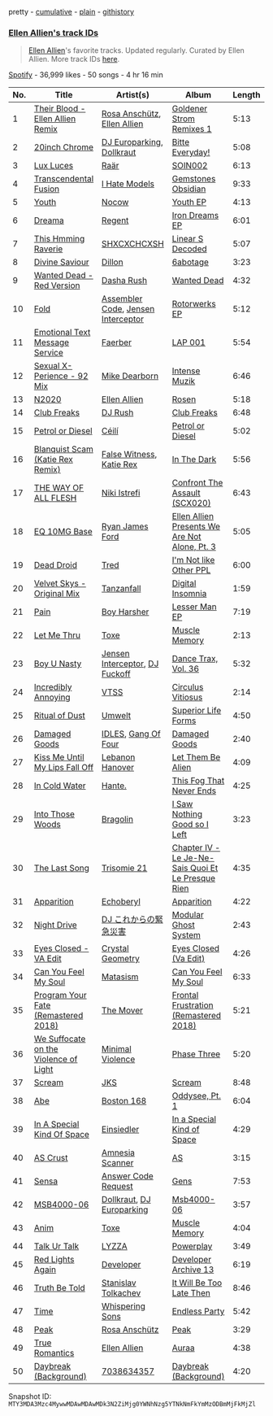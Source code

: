 pretty - [cumulative](/playlists/cumulative/37i9dQZF1DXdkgnpy3H1Kz.md) - [plain](/playlists/plain/37i9dQZF1DXdkgnpy3H1Kz) - [githistory](https://github.githistory.xyz/mackorone/spotify-playlist-archive/blob/main/playlists/plain/37i9dQZF1DXdkgnpy3H1Kz)

### [Ellen Allien's track IDs](https://open.spotify.com/playlist/37i9dQZF1DXdkgnpy3H1Kz)

> <a href="spotify:artist:5lsC3H1vh9YSRQckyGv0Up">Ellen Allien</a>'s favorite tracks\. Updated regularly\. Curated by Ellen Allien\. More track IDs <a href="spotify:genre:track\_id">here</a>.

[Spotify](https://open.spotify.com/user/spotify) - 36,999 likes - 50 songs - 4 hr 16 min

| No. | Title | Artist(s) | Album | Length |
|---|---|---|---|---|
| 1 | [Their Blood \- Ellen Allien Remix](https://open.spotify.com/track/4VSV8oyD0wSDWZ36IcaP0i) | [Rosa Anschütz](https://open.spotify.com/artist/1kjoxeQwJmoCfXT6j58MTm), [Ellen Allien](https://open.spotify.com/artist/5lsC3H1vh9YSRQckyGv0Up) | [Goldener Strom Remixes 1](https://open.spotify.com/album/2Oa9B5Rlku6LgDvKahNhSj) | 5:13 |
| 2 | [20inch Chrome](https://open.spotify.com/track/1v7Q3UPfnigXASLANpu0UF) | [DJ Europarking](https://open.spotify.com/artist/6v2HisLcnWEbfHNUu89Aox), [Dollkraut](https://open.spotify.com/artist/0ocSwGS6cbsOhgWvbKZVNT) | [Bitte Everyday!](https://open.spotify.com/album/5d0B96rOzXBhq2gomLAWpc) | 5:08 |
| 3 | [Lux Luces](https://open.spotify.com/track/4C7CfyumniiqeWmm0XVrO0) | [Raär](https://open.spotify.com/artist/4yPF0okVf5WmxwRHZnUyAY) | [SOIN002](https://open.spotify.com/album/34Zif1gO5RRybFwclMn4xq) | 6:13 |
| 4 | [Transcendental Fusion](https://open.spotify.com/track/2IewY0wJqyjOSUU934p2xQ) | [I Hate Models](https://open.spotify.com/artist/0KqSULB80ft2H3aFg6kJmN) | [Gemstones Obsidian](https://open.spotify.com/album/3yLrPfoZZ9RenFg4Xzbpth) | 9:33 |
| 5 | [Youth](https://open.spotify.com/track/4OvsHGcCeiNKCVGnUXw6OT) | [Nocow](https://open.spotify.com/artist/37fdkkiylsDkoVwyK7WvzK) | [Youth EP](https://open.spotify.com/album/3ZqkpHPQ57Mg3lfZ7QLS7M) | 4:13 |
| 6 | [Dreama](https://open.spotify.com/track/3FGCdEWedIWErh4HzPWu9Z) | [Regent](https://open.spotify.com/artist/15G0BBYYqn1Dc2HfYg9bKA) | [Iron Dreams EP](https://open.spotify.com/album/7vodExuWT8gHoFwZ2SVJDE) | 6:01 |
| 7 | [This Hmming Raverie](https://open.spotify.com/track/10lwnnYRW368Ek39blTQ0A) | [SHXCXCHCXSH](https://open.spotify.com/artist/6s1SjCXRjeNAa3aRNiYROK) | [Linear S Decoded](https://open.spotify.com/album/1g2zUNMw4nm2gFnu8qFnto) | 5:07 |
| 8 | [Divine Saviour](https://open.spotify.com/track/1CCAuP4ZWIOEH7MCxs9kkV) | [Dillon](https://open.spotify.com/artist/6oyGMaD0Kbx3ynXKhzH2wW) | [6abotage](https://open.spotify.com/album/0mQOcbMxdRmLbonLkJob9O) | 3:23 |
| 9 | [Wanted Dead \- Red Version](https://open.spotify.com/track/1KHaobl0qJxCzdXYpisL8L) | [Dasha Rush](https://open.spotify.com/artist/3rZmhfLsLJ5uCKCcN3JVr4) | [Wanted Dead](https://open.spotify.com/album/56k21QfHw73IgRXHUeO6XB) | 4:32 |
| 10 | [Fold](https://open.spotify.com/track/14TmkbR1USJVMlscOQn8RZ) | [Assembler Code](https://open.spotify.com/artist/3yjeLHZHl3hKqJBZ9O7Hdy), [Jensen Interceptor](https://open.spotify.com/artist/30eE9RmXxzCcZKTf4N2O0e) | [Rotorwerks EP](https://open.spotify.com/album/1mhkQCoBLhH8FD0BWONmwW) | 5:12 |
| 11 | [Emotional Text Message Service](https://open.spotify.com/track/2Hqr5YgEhYpFXRgzKdpgEq) | [Faerber](https://open.spotify.com/artist/6dgYu3wCSnxs4rzN5bQxB6) | [LAP 001](https://open.spotify.com/album/754bEPTZz6Mt3eIHOE4fZJ) | 5:54 |
| 12 | [Sexual X\-Perience \- 92 Mix](https://open.spotify.com/track/46C0IOuh35AVnEwpltV3wG) | [Mike Dearborn](https://open.spotify.com/artist/0YVwdkC0wC44EbigdKTv9w) | [Intense Muzik](https://open.spotify.com/album/1ZWxsrtw0DDVL70XNCVLNq) | 6:46 |
| 13 | [N2020](https://open.spotify.com/track/05BjRTuVGeUpsMsXckj4lC) | [Ellen Allien](https://open.spotify.com/artist/5lsC3H1vh9YSRQckyGv0Up) | [Rosen](https://open.spotify.com/album/6FWl72GGyR4ew4k64IzAfC) | 5:18 |
| 14 | [Club Freaks](https://open.spotify.com/track/5icLqNrzQaNZDm4IBKRmFI) | [DJ Rush](https://open.spotify.com/artist/6gBmUpKvNYtnQTSLK5vwS5) | [Club Freaks](https://open.spotify.com/album/22aDTVlfBDCutL9tRTfkRT) | 6:48 |
| 15 | [Petrol or Diesel](https://open.spotify.com/track/5USoonCJ2FW437wNiX416a) | [Céilí](https://open.spotify.com/artist/2hZWkttg7fuovDCjihJLA1) | [Petrol or Diesel](https://open.spotify.com/album/5ScNkjH4Qu9gk6hOJhah3g) | 5:02 |
| 16 | [Blanquist Scam \(Katie Rex Remix\)](https://open.spotify.com/track/6vyBlacgjdk5Ouo92A3SH8) | [False Witness](https://open.spotify.com/artist/24QRmpGaw6WAVJP5YJNaNA), [Katie Rex](https://open.spotify.com/artist/4wNQjRKNJ6ApCinXe9FUVi) | [In The Dark](https://open.spotify.com/album/5bh0vdPvd4YW22V09Pzv2c) | 5:56 |
| 17 | [THE WAY OF ALL FLESH](https://open.spotify.com/track/3Lu4y8itdD1m8o2HTUsMfP) | [Niki Istrefi](https://open.spotify.com/artist/0Rx7qgEFYklSZgXkFgwLZL) | [Confront The Assault \(SCX020\)](https://open.spotify.com/album/0xmkKANbPeShF9wsVX00cE) | 6:43 |
| 18 | [EQ 10MG Base](https://open.spotify.com/track/5GywGrMVWRrhfwhzVsIp40) | [Ryan James Ford](https://open.spotify.com/artist/74i1kmPHu9k0NW1ogD5fZA) | [Ellen Allien Presents We Are Not Alone, Pt\. 3](https://open.spotify.com/album/0HD6Irn5GEHMXJ698hyi09) | 5:05 |
| 19 | [Dead Droid](https://open.spotify.com/track/5vclcb2ppUmTtkxNZy7bb0) | [Tred](https://open.spotify.com/artist/4eTuJOfck5tvsCYy1l1PK0) | [I'm Not like Other PPL](https://open.spotify.com/album/65jMX15AqdcaBmKMJtgtwL) | 6:00 |
| 20 | [Velvet Skys \- Original Mix](https://open.spotify.com/track/6vwCB2MjEPCq0rHC9ZrCOJ) | [Tanzanfall](https://open.spotify.com/artist/46Oci6mZRE0ePwZ6MIFOS7) | [Digital Insomnia](https://open.spotify.com/album/2guO7DlgUXis2OU00WcmLf) | 1:59 |
| 21 | [Pain](https://open.spotify.com/track/13HYthybjhM3iyWcfl8VcN) | [Boy Harsher](https://open.spotify.com/artist/4iom7VVRU6AHRIu1JUXpLG) | [Lesser Man EP](https://open.spotify.com/album/0U0KLShCpe3rWkcfOLJl9Y) | 7:19 |
| 22 | [Let Me Thru](https://open.spotify.com/track/761zs4JVkvs1OhlGAIROZu) | [Toxe](https://open.spotify.com/artist/30peMqLlbR5jf0qe1MmLlk) | [Muscle Memory](https://open.spotify.com/album/3GVErBaeTJ6QWziZ84M0O0) | 2:13 |
| 23 | [Boy U Nasty](https://open.spotify.com/track/4aVEsdnZrP2borAsVin48m) | [Jensen Interceptor](https://open.spotify.com/artist/30eE9RmXxzCcZKTf4N2O0e), [DJ Fuckoff](https://open.spotify.com/artist/47fPXXrqnkQcaQ951UA3cm) | [Dance Trax, Vol\. 36](https://open.spotify.com/album/3PanJjGGUoTU6PH9y3S1PT) | 5:32 |
| 24 | [Incredibly Annoying](https://open.spotify.com/track/5CS7e7TnMSYcJjYHEG3a46) | [VTSS](https://open.spotify.com/artist/0zo109NM3S7CqHpvlXwqEN) | [Circulus Vitiosus](https://open.spotify.com/album/5xFPu0JBe4Wxh7gcu9Idmd) | 2:14 |
| 25 | [Ritual of Dust](https://open.spotify.com/track/3yNFdIndm9oavbK0pQ7MkR) | [Umwelt](https://open.spotify.com/artist/7FbwfcufReYcTNj2ut58gu) | [Superior Life Forms](https://open.spotify.com/album/27nrUInQnI6ka73p66Ktgi) | 4:50 |
| 26 | [Damaged Goods](https://open.spotify.com/track/5PRU610vVE9hHvPqfH3qcX) | [IDLES](https://open.spotify.com/artist/75mafsNqNE1WSEVxIKuY5C), [Gang Of Four](https://open.spotify.com/artist/3AmWjMXXtBJOmNGpUFSOAl) | [Damaged Goods](https://open.spotify.com/album/1T0nUhUZKXBsgog7qe5u1F) | 2:40 |
| 27 | [Kiss Me Until My Lips Fall Off](https://open.spotify.com/track/72Rne9UJe7b2mfJptkpPqD) | [Lebanon Hanover](https://open.spotify.com/artist/6w8h2uD28BEdg7bX4k3Lh7) | [Let Them Be Alien](https://open.spotify.com/album/2B4yimComfSz959d10wOkx) | 4:09 |
| 28 | [In Cold Water](https://open.spotify.com/track/3KWgfzQxARbQOIaykBoTpX) | [Hante.](https://open.spotify.com/artist/5PhSiNjHZevtfAj9zmvVkU) | [This Fog That Never Ends](https://open.spotify.com/album/1RUEWkyvpzuJao8caTPaIy) | 4:25 |
| 29 | [Into Those Woods](https://open.spotify.com/track/2SzgiyJM5k3MUeSAXPF4Nf) | [Bragolin](https://open.spotify.com/artist/3WbMTcYVLy8BJXZOP1uPnD) | [I Saw Nothing Good so I Left](https://open.spotify.com/album/1J0j8hO4GDpgZThi71ZgW8) | 3:23 |
| 30 | [The Last Song](https://open.spotify.com/track/6MVcYeP1MHqJPjMmHFSejf) | [Trisomie 21](https://open.spotify.com/artist/4T01AXq67OdpoYhTZY3FbR) | [Chapter IV \- Le Je\-Ne\-Sais Quoi Et Le Presque Rien](https://open.spotify.com/album/4fWENFkOzYVvNZmHnhAkQI) | 4:35 |
| 31 | [Apparition](https://open.spotify.com/track/5h7ilDVENTYkyNPzsahSjS) | [Echoberyl](https://open.spotify.com/artist/0sUdJZo9HyX0NUDgMxw24A) | [Apparition](https://open.spotify.com/album/4hBD6aLqZ0rVSC9wN0o8SJ) | 4:22 |
| 32 | [Night Drive](https://open.spotify.com/track/785r815UObAExJ1zdcSS1Y) | [DJ これからの緊急災害](https://open.spotify.com/artist/21JvpQxHFjIw2kTpjO6fJt) | [Modular Ghost System](https://open.spotify.com/album/4VBTA9UXOvEsd3HyL34bbK) | 2:43 |
| 33 | [Eyes Closed \- VA Edit](https://open.spotify.com/track/2yYkzp45wOj6FMtdvO5FrM) | [Crystal Geometry](https://open.spotify.com/artist/5Jia5DC6RgQpM5pa1LY4dW) | [Eyes Closed \(Va Edit\)](https://open.spotify.com/album/13DfcQsN7VWr9RYCA53P5a) | 4:26 |
| 34 | [Can You Feel My Soul](https://open.spotify.com/track/0xi1yO3LQEglqXEJHJBWgm) | [Matasism](https://open.spotify.com/artist/01dmfjE7RpzUe6DJSV5eKD) | [Can You Feel My Soul](https://open.spotify.com/album/29Ysub2qJPNzlAD0j7QLBr) | 6:33 |
| 35 | [Program Your Fate \(Remastered 2018\)](https://open.spotify.com/track/6r4Cb41YnujH0h7x805zTE) | [The Mover](https://open.spotify.com/artist/3PW0rrVQlUKDsEd56Uw8zG) | [Frontal Frustration \(Remastered 2018\)](https://open.spotify.com/album/3zKnVNVUBmPlKhdWeuFumF) | 5:21 |
| 36 | [We Suffocate on the Violence of Light](https://open.spotify.com/track/6sAVGeLnVkAKA0jbChXOuI) | [Minimal Violence](https://open.spotify.com/artist/0RajOd1JQuwVDgxs1bW2PA) | [Phase Three](https://open.spotify.com/album/15yq3TJMHSMW8UFjHEMjb0) | 5:20 |
| 37 | [Scream](https://open.spotify.com/track/4kgo3YSjPk8GyBNF1rqoeh) | [JKS](https://open.spotify.com/artist/7CQ5jMPSOl75LWm04fshav) | [Scream](https://open.spotify.com/album/0yGZ763wasws5EMyLKfe8N) | 8:48 |
| 38 | [Abe](https://open.spotify.com/track/1prtWi6au3Ymy3AAe3HtuW) | [Boston 168](https://open.spotify.com/artist/2C5ZMi6drXQAbj9LNhzZo0) | [Oddysee, Pt\. 1](https://open.spotify.com/album/5l116xOhf0d17D5AgK3W0o) | 6:04 |
| 39 | [In A Special Kind Of Space](https://open.spotify.com/track/3XRYaXNkKaOS83ZkTfPFbh) | [Einsiedler](https://open.spotify.com/artist/0NjQk5T20TFLvBAb5YZX92) | [In a Special Kind of Space](https://open.spotify.com/album/0soqeL8LUmzTRNLQb7bhIT) | 4:29 |
| 40 | [AS Crust](https://open.spotify.com/track/53fxjTvQ5QUQCawuUSiRIA) | [Amnesia Scanner](https://open.spotify.com/artist/2J3LwjEkmryU6BSAubwbMF) | [AS](https://open.spotify.com/album/0XCHEjjnAmDzf7U4RDrK0q) | 3:15 |
| 41 | [Sensa](https://open.spotify.com/track/5hu8X3OtjT2HmSMffDUSN5) | [Answer Code Request](https://open.spotify.com/artist/52NOZYgYNsmv3nS0me6cqO) | [Gens](https://open.spotify.com/album/65jWxoQoScJBOOOJiotvVZ) | 7:53 |
| 42 | [MSB4000\-06](https://open.spotify.com/track/5c1oLsAu5OEGJFZdh5OIku) | [Dollkraut](https://open.spotify.com/artist/0ocSwGS6cbsOhgWvbKZVNT), [DJ Europarking](https://open.spotify.com/artist/6v2HisLcnWEbfHNUu89Aox) | [Msb4000\-06](https://open.spotify.com/album/2FwlwD1g60OsfVp65bbHwr) | 3:57 |
| 43 | [Anim](https://open.spotify.com/track/4E45SWPco9ywMjbQVGAOan) | [Toxe](https://open.spotify.com/artist/30peMqLlbR5jf0qe1MmLlk) | [Muscle Memory](https://open.spotify.com/album/3GVErBaeTJ6QWziZ84M0O0) | 4:04 |
| 44 | [Talk Ur Talk](https://open.spotify.com/track/73Y2GXivOjrG8E5VFz52VI) | [LYZZA](https://open.spotify.com/artist/57xaBKepmdqQ6BjXkiHa4B) | [Powerplay](https://open.spotify.com/album/1Cvn9YGFvcg46z4FG81Btr) | 3:49 |
| 45 | [Red Lights Again](https://open.spotify.com/track/1ttE3OJxA2kOoC4qsrUY1o) | [Developer](https://open.spotify.com/artist/0f4ne0cd4tbiZCLzpb1QoX) | [Developer Archive 13](https://open.spotify.com/album/09IeB611Gn9F4jiwEAmava) | 6:19 |
| 46 | [Truth Be Told](https://open.spotify.com/track/4oVpFKOwPsJnfBuuHz72oO) | [Stanislav Tolkachev](https://open.spotify.com/artist/1tEQJQE1PCcfNVpQlM6I0X) | [It Will Be Too Late Then](https://open.spotify.com/album/6ykLe42IrMDPykgpfKCxlJ) | 8:46 |
| 47 | [Time](https://open.spotify.com/track/0SrGNW3QaUh8CF5CZK0iqa) | [Whispering Sons](https://open.spotify.com/artist/2iIBcGbTd24FtVwuP9o2OT) | [Endless Party](https://open.spotify.com/album/43HShyQ1w0gu9JAZPE4jGj) | 5:42 |
| 48 | [Peak](https://open.spotify.com/track/5YKXTSsKm0HBuy7pX3IA0A) | [Rosa Anschütz](https://open.spotify.com/artist/1kjoxeQwJmoCfXT6j58MTm) | [Peak](https://open.spotify.com/album/20qgeY3lDZer4rY0Al8uKp) | 3:29 |
| 49 | [True Romantics](https://open.spotify.com/track/1hHXPeMxBtBfJnSyfLehgW) | [Ellen Allien](https://open.spotify.com/artist/5lsC3H1vh9YSRQckyGv0Up) | [Auraa](https://open.spotify.com/album/7sm3zuZvJzilOotl9TXLic) | 4:38 |
| 50 | [Daybreak \(Background\)](https://open.spotify.com/track/0DZUUufNEJeCXMxzv2kNe9) | [7038634357](https://open.spotify.com/artist/2k55GlZ4XckJwuYEQ4HJAO) | [Daybreak \(Background\)](https://open.spotify.com/album/5XOAxyf2phpWJ4G6p8RReH) | 4:20 |

Snapshot ID: `MTY3MDA3Mzc4MywwMDAwMDAwMDk3N2ZiMjg0YWNhNzg5YTNkNmFkYmMzODBmMjFkMjZl`
